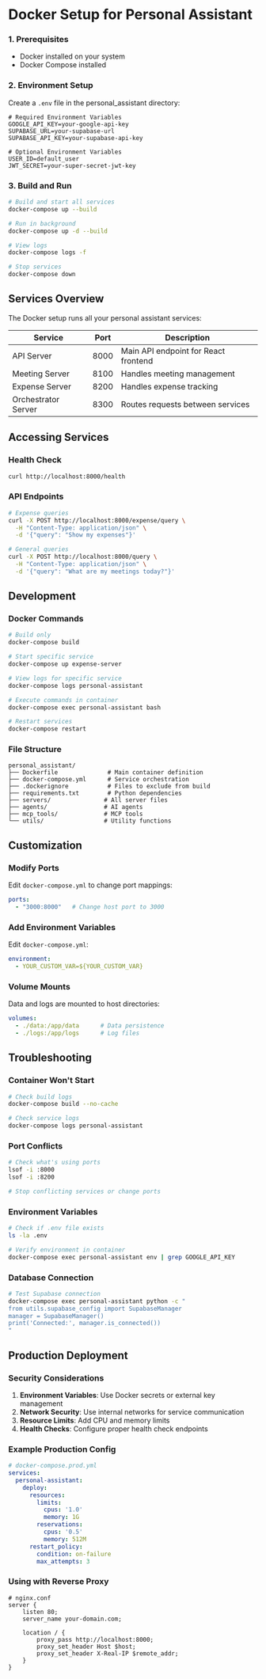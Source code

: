 # Docker Setup for Personal Assistant


### 1. Prerequisites
- Docker installed on your system
- Docker Compose installed

### 2. Environment Setup
Create a `.env` file in the personal_assistant directory:

```env
# Required Environment Variables
GOOGLE_API_KEY=your-google-api-key
SUPABASE_URL=your-supabase-url
SUPABASE_API_KEY=your-supabase-api-key

# Optional Environment Variables
USER_ID=default_user
JWT_SECRET=your-super-secret-jwt-key
```

### 3. Build and Run
```bash
# Build and start all services
docker-compose up --build

# Run in background
docker-compose up -d --build

# View logs
docker-compose logs -f

# Stop services
docker-compose down
```

## Services Overview

The Docker setup runs all your personal assistant services:

| Service | Port | Description |
|---------|------|-------------|
| API Server | 8000 | Main API endpoint for React frontend |
| Meeting Server | 8100 | Handles meeting management |
| Expense Server | 8200 | Handles expense tracking |
| Orchestrator Server | 8300 | Routes requests between services |

## Accessing Services

### Health Check
```bash
curl http://localhost:8000/health
```

### API Endpoints
```bash
# Expense queries
curl -X POST http://localhost:8000/expense/query \
  -H "Content-Type: application/json" \
  -d '{"query": "Show my expenses"}'

# General queries  
curl -X POST http://localhost:8000/query \
  -H "Content-Type: application/json" \
  -d '{"query": "What are my meetings today?"}'
```

## Development

### Docker Commands
```bash
# Build only
docker-compose build

# Start specific service
docker-compose up expense-server

# View logs for specific service
docker-compose logs personal-assistant

# Execute commands in container
docker-compose exec personal-assistant bash

# Restart services
docker-compose restart
```

### File Structure
```
personal_assistant/
├── Dockerfile              # Main container definition
├── docker-compose.yml      # Service orchestration
├── .dockerignore           # Files to exclude from build
├── requirements.txt        # Python dependencies
├── servers/               # All server files
├── agents/                # AI agents
├── mcp_tools/             # MCP tools
└── utils/                 # Utility functions
```

## Customization

### Modify Ports
Edit `docker-compose.yml` to change port mappings:
```yaml
ports:
  - "3000:8000"   # Change host port to 3000
```

### Add Environment Variables
Edit `docker-compose.yml`:
```yaml
environment:
  - YOUR_CUSTOM_VAR=${YOUR_CUSTOM_VAR}
```

### Volume Mounts
Data and logs are mounted to host directories:
```yaml
volumes:
  - ./data:/app/data      # Data persistence
  - ./logs:/app/logs      # Log files
```

## Troubleshooting

### Container Won't Start
```bash
# Check build logs
docker-compose build --no-cache

# Check service logs
docker-compose logs personal-assistant
```

### Port Conflicts
```bash
# Check what's using ports
lsof -i :8000
lsof -i :8200

# Stop conflicting services or change ports
```

### Environment Variables
```bash
# Check if .env file exists
ls -la .env

# Verify environment in container
docker-compose exec personal-assistant env | grep GOOGLE_API_KEY
```

### Database Connection
```bash
# Test Supabase connection
docker-compose exec personal-assistant python -c "
from utils.supabase_config import SupabaseManager
manager = SupabaseManager()
print('Connected:', manager.is_connected())
"
```

## Production Deployment

### Security Considerations
1. **Environment Variables**: Use Docker secrets or external key management
2. **Network Security**: Use internal networks for service communication
3. **Resource Limits**: Add CPU and memory limits
4. **Health Checks**: Configure proper health check endpoints

### Example Production Config
```yaml
# docker-compose.prod.yml
services:
  personal-assistant:
    deploy:
      resources:
        limits:
          cpus: '1.0'
          memory: 1G
        reservations:
          cpus: '0.5'
          memory: 512M
      restart_policy:
        condition: on-failure
        max_attempts: 3
```

### Using with Reverse Proxy
```nginx
# nginx.conf
server {
    listen 80;
    server_name your-domain.com;
    
    location / {
        proxy_pass http://localhost:8000;
        proxy_set_header Host $host;
        proxy_set_header X-Real-IP $remote_addr;
    }
}
```